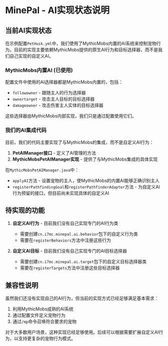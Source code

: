 # MinePal - AI实现状态说明

## 当前AI实现状态

在示例配置`PetHusk.yml`中，我们使用了MythicMobs内置的AI系统来控制宠物行为。目前的实现主要依赖MythicMobs提供的原生AI行为和目标选择器，而不是我们自己实现的自定义AI。

### MythicMobs内置AI (已使用)

配置文件中使用的AI选择器都是MythicMobs内置的，包括：
- `followowner` - 跟随主人的行为选择器
- `ownertarget` - 攻击主人目标的目标选择器
- `damageowner` - 攻击伤害主人实体的目标选择器

这些选择器由MythicMobs内部实现，我们只是通过配置使用它们。

### 我们的AI集成代码

目前，我们的代码主要实现了与MythicMobs的集成，而不是自定义AI行为：

1. **PetAIManager接口** - 定义了AI管理的方法
2. **MythicMobsPetAIManager实现** - 提供了与MythicMobs集成的具体实现

在`MythicMobsPetAIManager.java`中：
- `applyAI`方法 - 设置宠物的主人，使MythicMobs的内置AI能够正确识别主人
- `registerPathfindingGoal`和`registerPathfinderAdapter`方法 - 为自定义AI行为预留的接口，但目前尚未实现具体的自定义AI

## 待实现的功能

1. **自定义AI行为** - 目前我们没有自己实现专门的AI行为类
   - 需要创建`cn.i7mc.minepal.ai.behavior`包下的自定义行为类
   - 需要在`registerBehaviors`方法中注册这些行为

2. **自定义AI目标** - 目前我们没有自己实现专门的AI目标选择器
   - 需要创建`cn.i7mc.minepal.ai.target`包下的自定义目标选择器类
   - 需要在`registerTargets`方法中注册这些目标选择器

## 兼容性说明

虽然我们还没有实现自己的AI行为，但当前的实现方式已经足够满足基本需求：
1. 利用MythicMobs成熟的AI系统
2. 通过配置文件定义宠物行为
3. 通过`/mp`命令召唤符合要求的宠物

对于大多数用户场景，这种实现已经足够使用。后续可以根据需要扩展自定义AI行为，以支持更复杂的宠物行为模式。 